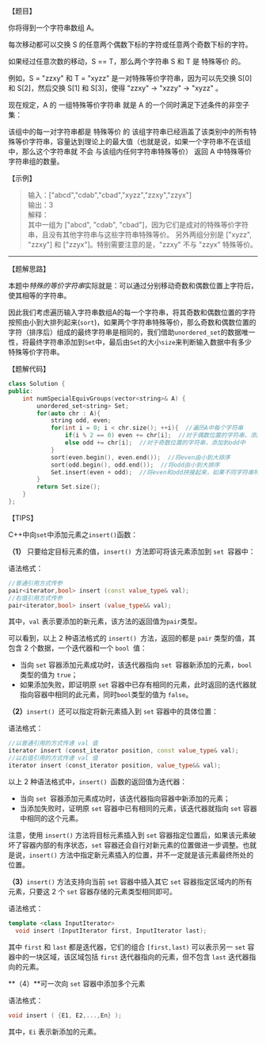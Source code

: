 【题目】

你将得到一个字符串数组 A。

每次移动都可以交换 S 的任意两个偶数下标的字符或任意两个奇数下标的字符。

如果经过任意次数的移动，S == T，那么两个字符串 S 和 T 是 特殊等价 的。

例如，S = "zzxy" 和 T = "xyzz" 是一对特殊等价字符串，因为可以先交换 S[0] 和 S[2]，然后交换 S[1] 和 S[3]，使得 "zzxy" -> "xzzy" -> "xyzz" 。

现在规定，A 的 一组特殊等价字符串 就是 A 的一个同时满足下述条件的非空子集：

该组中的每一对字符串都是 特殊等价 的
该组字符串已经涵盖了该类别中的所有特殊等价字符串，容量达到理论上的最大值（也就是说，如果一个字符串不在该组中，那么这个字符串就 不会 与该组内任何字符串特殊等价）
返回 A 中特殊等价字符串组的数量。

【示例】

> 输入：["abcd","cdab","cbad","xyzz","zzxy","zzyx"]  
> 输出：3  
> 解释：  
> 其中一组为 ["abcd", "cdab", "cbad"]，因为它们是成对的特殊等价字符串，且没有其他字符串与这些字符串特殊等价。
> 另外两组分别是 ["xyzz", "zzxy"] 和 ["zzyx"]。特别需要注意的是，"zzxy" 不与 "zzyx" 特殊等价。

---

【题解思路】

本题中*特殊的等价字符串*实际就是：可以通过分别移动奇数和偶数位置上字符后，使其相等的字符串。

因此我们考虑遍历输入字符串数组A的每一个字符串，将其奇数和偶数位置的字符按照由小到大排列起来(`sort`)，如果两个字符串特殊等价，那么奇数和偶数位置的字符（排序后）组成的最终字符串是相同的，我们借助`unordered_set`的数据唯一性，将最终字符串添加到`Set`中，最后由`Set`的大小`size`来判断输入数据中有多少特殊等价字符串。

【题解代码】

```c++
class Solution {
public:
    int numSpecialEquivGroups(vector<string>& A) {
        unordered_set<string> Set;
        for(auto chr : A){
            string odd, even;
            for(int i = 0; i < chr.size(); ++i){  //遍历A中每个字符串
                if(i % 2 == 0) even += chr[i];  //对于偶数位置的字符串，添加到even中
                else odd += chr[i];  //对于奇数位置的字符串，添加到odd中
            }
            sort(even.begin(), even.end());  //将even由小到大排序
            sort(odd.begin(), odd.end());  //将odd由小到大排序
            Set.insert(even + odd);  //将even和odd拼接起来，如果不同字符串特殊等价，那么它们的排序后的even+odd是相同的，因此只要统计Set的大小即可得到A中特殊等价字符串的数量
        }
        return Set.size();
    }
};
```

【TIPS】

C++中向`set`中添加元素之`insert()`函数：  

**（1）** 只要给定目标元素的值，`insert() `方法即可将该元素添加到 `set `容器中：

语法格式：

```c++
//普通引用方式传参
pair<iterator,bool> insert (const value_type& val);
//右值引用方式传参
pair<iterator,bool> insert (value_type&& val);
```

其中，`val` 表示要添加的新元素，该方法的返回值为` pair `类型。

可以看到，以上 2 种语法格式的 `insert() `方法，返回的都是 `pair` 类型的值，其包含 2 个数据，一个迭代器和一个 `bool `值：

* 当向 `set` 容器添加元素成功时，该迭代器指向 `set `容器新添加的元素，`bool `类型的值为 `true`；
* 如果添加失败，即证明原 `set` 容器中已存有相同的元素，此时返回的迭代器就指向容器中相同的此元素，同时` bool `类型的值为 `false`。  

**（2）**`insert() `还可以指定将新元素插入到 `set` 容器中的具体位置：

语法格式：

```c++
//以普通引用的方式传递 val 值
iterator insert (const_iterator position, const value_type& val);
//以右值引用的方式传递 val 值
iterator insert (const_iterator position, value_type&& val);
```

以上 2 种语法格式中，`insert() `函数的返回值为迭代器：

* 当向 `set `容器添加元素成功时，该迭代器指向容器中新添加的元素；
* 当添加失败时，证明原 `set` 容器中已有相同的元素，该迭代器就指向 `set` 容器中相同的这个元素。

注意，使用 `insert()` 方法将目标元素插入到 `set` 容器指定位置后，如果该元素破坏了容器内部的有序状态，`set` 容器还会自行对新元素的位置做进一步调整。也就是说，`insert()` 方法中指定新元素插入的位置，并不一定就是该元素最终所处的位置。  

**（3）**`insert()` 方法支持向当前 `set` 容器中插入其它 `set` 容器指定区域内的所有元素，只要这 2 个 `set` 容器存储的元素类型相同即可。

语法格式：

```c++
template <class InputIterator>
  void insert (InputIterator first, InputIterator last);
```

其中 `first` 和 `last` 都是迭代器，它们的组合 `[first,last)` 可以表示另一 `set` 容器中的一块区域，该区域包括 `first` 迭代器指向的元素，但不包含 `last` 迭代器指向的元素。  

**（4）**可一次向 `set` 容器中添加多个元素

语法格式：

```C++
void insert ( {E1, E2,...,En} );
```

其中，`Ei` 表示新添加的元素。

